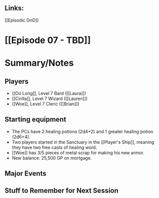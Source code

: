 ## Links:
[[Episodic DnD]]

# [[Episode 07 - TBD]]

# Summary/Notes

## Players
- [[Oo Long]], Level 7 Bard ([[Laura]])
- [[Cirilla]], Level 7 Wizard ([[Lauren]])
- [[Woe]], Level 7 Cleric ([[Brian]])

## Starting equipment 
- The PCs have 2 healing potions (2d4+2) and 1 greater healing potion (2d6+4). 
- Two players started in the Sanctuary in the [[Player's Ship]], meaning they have two free casts of healing word. 
- [[Woe]] has 3/5 pieces of metal scrap for making his new armor. 
- New balance: 25,500 GP on mortgage. 

## Major Events

## Stuff to Remember for Next Session




